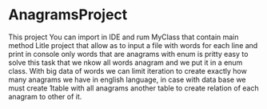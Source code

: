 # AnagramsProject
This project You can import in IDE and rum MyClass that contain main method
Litle project that allow as to input a file with words for each line and print in console only words that are anagrams 
with enum is pritty easy to solve this task that we nkow all words anagram and we put it in a enum class.
With big data of words we can limit iteration to create exactly how many anagrams we have in english language,
in case with data base we must create 1table with all anagrams another table to create relation of each anagram to other of it.
 
